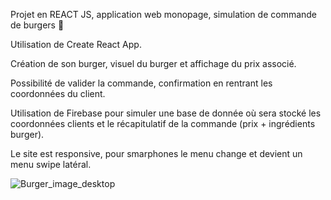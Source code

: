 Projet en REACT JS, application web monopage, simulation de commande de burgers 🍔

Utilisation de Create React App.

Création de son burger, visuel du burger et affichage du prix associé.

Possibilité de valider la commande, confirmation en rentrant les coordonnées du client.

Utilisation de Firebase pour simuler une base de donnée où sera stocké les coordonnées clients et le récapitulatif de la commande (prix + ingrédients burger).

Le site est responsive, pour smarphones le menu change et devient un menu swipe latéral.

![Burger_image_desktop](%PUBLIC_URL%/burger_desktop.png)